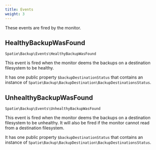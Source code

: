 ```yaml
---
title: Events
weight: 3
---
```


These events are fired by the monitor.

## HealthyBackupWasFound

`Spatie\Backup\Events\HealthyBackupWasFound`

This event is fired when the monitor deems the backups on a destination filesystem to be healthy.

It has one public property `$backupDestinationStatus` that contains an instance of `Spatie\Backup\BackupDestination\BackupDestinationsStatus`.

## UnhealthyBackupWasFound

`Spatie\Backup\Events\UnhealthyBackupWasFound`

This event is fired when the monitor deems the backups on a destination filesystem to be unhealthy. It will
also be fired if the monitor cannot read from a destination filesystem.

It has one public property `$backupDestinationStatus` that contains an instance of `Spatie\Backup\BackupDestination\BackupDestinationsStatus`.
